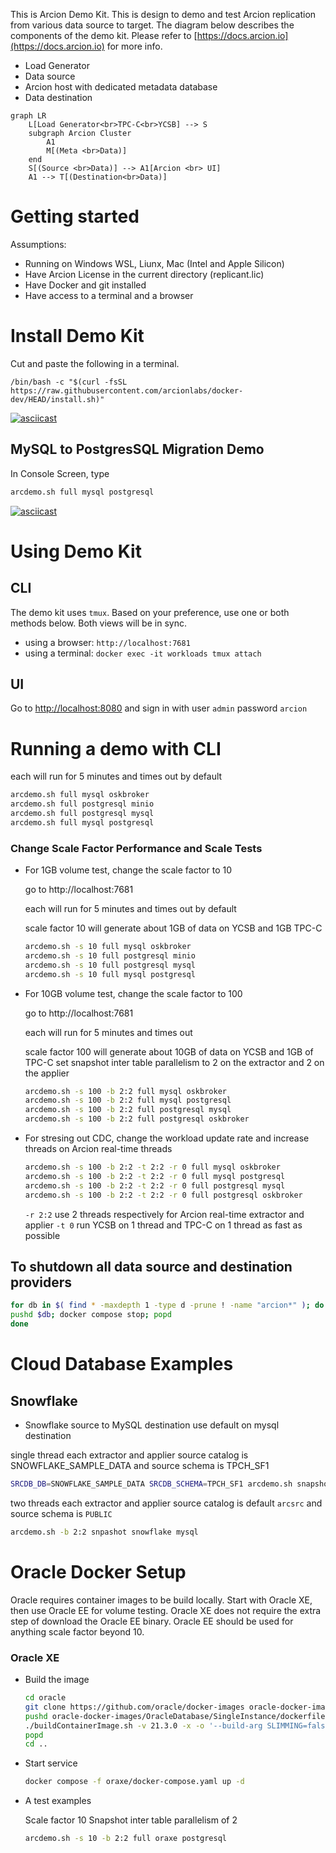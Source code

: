 This is Arcion Demo Kit. This is design to demo and test Arcion replication from various data source to target. The diagram below describes the components of the demo kit.  Please refer to [https://docs.arcion.io](https://docs.arcion.io) for more info.

- Load Generator
- Data source
- Arcion host with dedicated metadata database
- Data destination

```mermaid
graph LR
    L[Load Generator<br>TPC-C<br>YCSB] --> S
    subgraph Arcion Cluster
        A1
        M[(Meta <br>Data)]
    end
    S[(Source <br>Data)] --> A1[Arcion <br> UI]
    A1 --> T[(Destination<br>Data)]
```

# Getting started

Assumptions:

- Running on Windows WSL, Liunx, Mac (Intel and Apple Silicon)
- Have Arcion License in the current directory (replicant.lic) 
- Have Docker and git installed
- Have access to a terminal and a browser

# Install Demo Kit  

Cut and paste the following in a terminal.

```
/bin/bash -c "$(curl -fsSL https://raw.githubusercontent.com/arcionlabs/docker-dev/HEAD/install.sh)"
```

[![asciicast](https://asciinema.org/a/587770.svg)](https://asciinema.org/a/587770)

## MySQL to PostgresSQL Migration Demo

In Console Screen, type

```bash
arcdemo.sh full mysql postgresql
```

[![asciicast](https://asciinema.org/a/587771.svg)](https://asciinema.org/a/587771)

# Using Demo Kit

## CLI

The demo kit uses `tmux`.  Based on your preference, use one or both methods below.  Both views will be in sync.

- using a browser: `http://localhost:7681`
- using a terminal: `docker exec -it workloads tmux attach`

## UI

Go to [http://localhost:8080](http://localhost:8080) and sign in with user `admin` password `arcion`

# Running a demo with CLI

each will run for 5 minutes and times out by default

```bash
arcdemo.sh full mysql oskbroker
arcdemo.sh full postgresql minio
arcdemo.sh full postgresql mysql
arcdemo.sh full mysql postgresql
```

### Change Scale Factor Performance and Scale Tests

- For 1GB volume test, change the scale factor to 10

    go to http://localhost:7681

    each will run for 5 minutes and times out by default

    scale factor 10 will generate about 1GB of data on YCSB and 1GB TPC-C

    ```bash
    arcdemo.sh -s 10 full mysql oskbroker
    arcdemo.sh -s 10 full postgresql minio
    arcdemo.sh -s 10 full postgresql mysql
    arcdemo.sh -s 10 full mysql postgresql
    ```

- For 10GB volume test, change the scale factor to 100

    go to http://localhost:7681

    each will run for 5 minutes and times out

    scale factor 100 will generate about 10GB of data on YCSB and 1GB of TPC-C
    set snapshot inter table parallelism to 2 on the extractor and 2 on the applier

    ```bash
    arcdemo.sh -s 100 -b 2:2 full mysql oskbroker
    arcdemo.sh -s 100 -b 2:2 full mysql postgresql
    arcdemo.sh -s 100 -b 2:2 full postgresql mysql
    arcdemo.sh -s 100 -b 2:2 full postgresql oskbroker
    ```

- For stresing out CDC, change the workload update rate and increase threads on Arcion real-time threads

    ```bash
    arcdemo.sh -s 100 -b 2:2 -t 2:2 -r 0 full mysql oskbroker
    arcdemo.sh -s 100 -b 2:2 -t 2:2 -r 0 full mysql postgresql
    arcdemo.sh -s 100 -b 2:2 -t 2:2 -r 0 full postgresql mysql
    arcdemo.sh -s 100 -b 2:2 -t 2:2 -r 0 full postgresql oskbroker
    ```

    `-r 2:2` use 2 threads respectively for Arcion real-time extractor and applier 
    `-t 0`   run YCSB on 1 thread and TPC-C on 1 thread as fast as possible 
    
## To shutdown all data source and destination providers

```bash
for db in $( find * -maxdepth 1 -type d -prune ! -name "arcion*" ); do
pushd $db; docker compose stop; popd
done
```


# Cloud Database Examples

## Snowflake

- Snowflake source to MySQL destination
use default on mysql destination

single thread each extractor and applier
source catalog is SNOWFLAKE_SAMPLE_DATA and source schema is TPCH_SF1

```bash
SRCDB_DB=SNOWFLAKE_SAMPLE_DATA SRCDB_SCHEMA=TPCH_SF1 arcdemo.sh snapshot snowflake mysql
```

two threads each extractor and applier
source catalog is default `arcsrc` and source schema is `PUBLIC`
```bash
arcdemo.sh -b 2:2 snpashot snowflake mysql
```

# Oracle Docker Setup

Oracle requires container images to be build locally.
Start with Oracle XE, then use Oracle EE for volume testing.
Oracle XE does not require the extra step of download the Oracle EE binary.
Oracle EE should be used for anything scale factor beyond 10.

### Oracle XE

- Build the image

    ```bash
    cd oracle
    git clone https://github.com/oracle/docker-images oracle-docker-images
    pushd oracle-docker-images/OracleDatabase/SingleInstance/dockerfiles 
    ./buildContainerImage.sh -v 21.3.0 -x -o '--build-arg SLIMMING=false'
    popd
    cd ..
    ```

- Start service

    ```bash
    docker compose -f oraxe/docker-compose.yaml up -d
    ``` 

- A test examples

    Scale factor 10 
    Snapshot inter table parallelism of 2

    ```bash
    arcdemo.sh -s 10 -b 2:2 full oraxe postgresql
    ```